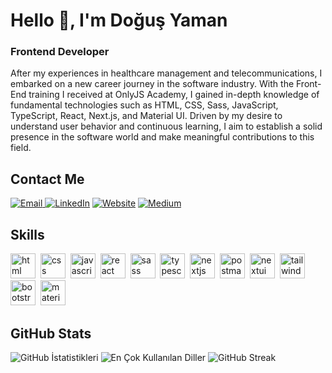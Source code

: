 # Hello 👋, I'm Doğuş Yaman
### Frontend Developer

After my experiences in healthcare management and telecommunications, I embarked on a new career journey in the software industry. With the Front-End training I received at OnlyJS Academy, I gained in-depth knowledge of fundamental technologies such as HTML, CSS, Sass, JavaScript, TypeScript, React, Next.js, and Material UI. Driven by my desire to understand user behavior and continuous learning, I aim to establish a solid presence in the software world and make meaningful contributions to this field.

## Contact Me
<p>
  <a href="mailto:yamandogus251@gmail.com" target="_blank">
    <img src="https://img.shields.io/badge/Email-D14836?style=flat-square&logo=gmail&logoColor=white" alt="Email">
  </a>
  <a href="https://www.linkedin.com/in/dogusyaman/" target="_blank"><img src="https://img.shields.io/badge/LinkedIn-%230077B5.svg?&style=flat-square&logo=linkedin&logoColor=white" alt="LinkedIn"></a> <a href="https://dogus-yaman-portfolio.vercel.app/" target="_blank"><img src="https://img.shields.io/badge/Website-%23FF7139.svg?&style=flat-square&logo=Firefox&logoColor=white" alt="Website"></a> <a href="https://medium.com/@yamandogus251" target="_blank"><img src="https://img.shields.io/badge/Medium-%23000000.svg?&style=flat-square&logo=medium&logoColor=white" alt="Medium"></a> </p>

## Skills

<p align="left">
<img src="https://cdn.jsdelivr.net/gh/devicons/devicon/icons/html5/html5-original.svg" alt="html" width="40" height="40"/>&nbsp;
<img src="https://cdn.jsdelivr.net/gh/devicons/devicon/icons/css3/css3-original.svg" alt="css" width="40" height="40"/>&nbsp;
<img src="https://cdn.jsdelivr.net/gh/devicons/devicon/icons/javascript/javascript-original.svg" alt="javascript" width="40" height="40"/>&nbsp;
<img src="https://cdn.jsdelivr.net/gh/devicons/devicon/icons/react/react-original.svg" alt="react" width="40" height="40"/>&nbsp;
<img src="https://cdn.jsdelivr.net/gh/devicons/devicon/icons/sass/sass-original.svg" alt="sass" width="40" height="40"/>&nbsp;
<img src="https://cdn.jsdelivr.net/gh/devicons/devicon/icons/typescript/typescript-original.svg" alt="typescript" width="40" height="40"/>&nbsp;
<img src="https://cdn.jsdelivr.net/gh/devicons/devicon/icons/nextjs/nextjs-original.svg" alt="nextjs" width="40" height="40"/>&nbsp;
<img src="https://cdn.jsdelivr.net/gh/devicons/devicon/icons/postman/postman-original.svg" alt="postman" width="40" height="40"/>&nbsp;
<img src="https://nextui.org/favicon.ico" alt="nextui" width="40" height="40"/>&nbsp;
<img src="https://cdn.jsdelivr.net/gh/devicons/devicon/icons/tailwindcss/tailwindcss-original.svg" alt="tailwindcss" width="40" height="40"/>&nbsp;
<img src="https://cdn.jsdelivr.net/gh/devicons/devicon/icons/bootstrap/bootstrap-original.svg" alt="bootstrap" width="40" height="40"/>&nbsp;
<img src="https://mui.com/static/logo.svg" alt="material ui" width="40" height="40"/>&nbsp;
</p>

## GitHub Stats

<img src="https://github-readme-stats.vercel.app/api?username=yamandogus&show_icons=true&count_private=true&theme=dark" alt="GitHub İstatistikleri" />

<img src="https://github-readme-stats.vercel.app/api/top-langs/?username=yamandogus&layout=compact&theme=dark" alt="En Çok Kullanılan Diller" />

<img src="https://github-readme-streak-stats.herokuapp.com/?user=yamandogus&theme=dark" alt="GitHub Streak" />



